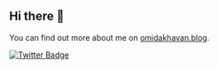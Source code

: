 ## Hi there 👋

<!--
**omidakhavans/omidakhavans** is a ✨ _special_ ✨ repository because its `README.md` (this file) appears on your GitHub profile.

Here are some ideas to get you started:

- 🔭 I’m currently working on ...
- 🌱 I’m currently learning ...
- 👯 I’m looking to collaborate on ...
- 🤔 I’m looking for help with ...
- 💬 Ask me about ...
- 📫 How to reach me: ...
- 😄 Pronouns: ...
- ⚡ Fun fact: ...
-->
You can find out more about me on [omidakhavan.blog](https://omidakhavan.blog).

[![Twitter Badge](https://img.shields.io/badge/Twitter-Profile-informational?style=flat&logo=twitter&logoColor=white&color=1CA2F1)](https://x.com/omidakhaone)
